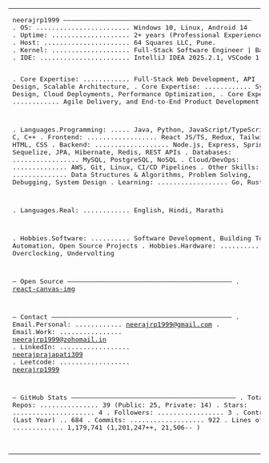 <table>
<tr>
<td valign="top">
<pre>
neerajrp1999 ————————————————————————————————————————————————
. OS: ........................ Windows 10, Linux, Android 14
. Uptime: .................... 2+ years (Professional Experience)
. Host: ...................... 64 Squares LLC, Pune.
. Kernel: .................... Full-Stack Software Engineer | Backend-Focused | Cloud-Native Systems
. IDE: ....................... IntelliJ IDEA 2025.2.1, VSCode 1.95.1

. Core Expertise: ............ Full-Stack Web Development, API Design, Scalable Architecture, 
. Core Expertise: ............ System Design, Cloud Deployments, Performance Optimization,
. Core Expertise: ............ Agile Delivery, and End-to-End Product Development

. Languages.Programming: ..... Java, Python, JavaScript/TypeScript, C, C++
. Frontend: .................. React JS/TS, Redux, Tailwind CSS, HTML, CSS
. Backend: ................... Node.js, Express, Spring Boot, Sequelize, JPA, Hibernate, Redis, REST APIs
. Databases: ................. MySQL, PostgreSQL, NoSQL
. Cloud/DevOps: .............. AWS, Git, Linux, CI/CD Pipelines
. Other Skills: .............. Data Structures & Algorithms, Problem Solving, Debugging, System Design
. Learning: .................. Go, Rust

. Languages.Real: ............ English, Hindi, Marathi

. Hobbies.Software: .......... Software Development, Building Tools, Automation, Open Source Projects
. Hobbies.Hardware: .......... Overclocking, Undervolting

 — Open Source ——————————————————————————————————————————
. <a href="https://www.npmjs.com/package/react-canvas-img" target="_blank" rel="noopener noreferrer">react-canvas-img</a>

— Contact ——————————————————————————————————————————————
. Email.Personal: ............ <a href="mailto:neerajrp1999@gmail.com">neerajrp1999@gmail.com</a>
. Email.Work: ................ <a href="mailto:neerajrp1999@zohomail.in">neerajrp1999@zohomail.in</a>
. LinkedIn: .................. <a href="https://www.linkedin.com/in/neerajprajapati309" target="_blank" rel="noopener noreferrer">neerajprajapati309</a>
. Leetcode: .................. <a href="https://leetcode.com/neerajrp1999" target="_blank" rel="noopener noreferrer">neerajrp1999</a>

 — GitHub Stats ——————————————————————————————————————————
. Total Repos: ............... 39 (Public: 25, Private: 14)
. Stars: ..................... 4
. Followers: ................. 3
. Contributions (Last Year) .. 684
. Commits: ................... 922
. Lines of Code: ............. 1,179,741 (1,201,247++, 21,506-- )

</pre>
</td>
</tr>
</table>
